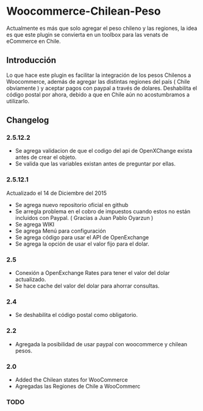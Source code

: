 # Woocommerce-Chilean-Peso
Actualmente es más que solo agregar el peso chileno y las regiones, la idea es que este plugin se convierta en un toolbox para las venats de eCommerce en Chile.

## Introducción
Lo que hace este plugin es facilitar la integración de los pesos Chilenos a Woocommerce, además de agregar las distintas regiones del país ( Chile obviamente ) y aceptar pagos con paypal a través de dolares.
Deshabilita el código postal por ahora, debido a que en Chile aún no acostumbramos a utilizarlo.

## Changelog

### 2.5.12.2
* Se agrega validacion de que el codigo del api de OpenXChange exista antes de crear el objeto.
* Se valida que las variables existan antes de preguntar por ellas.

### 2.5.12.1

Actualizado el 14 de Diciembre del 2015

* Se agrega nuevo repositorio oficial en github
* Se arregla problema en el cobro de impuestos cuando estos no están incluidos con Paypal. ( Gracias a Juan Pablo Oyarzun )
* Se agrega WIKI
* Se agrega Menú para configuración
* Se agrega código para usar el API de OpenExchange
* Se agrega la opción de usar el valor fijo para el dolar.

### 2.5
* Conexión a OpenExchange Rates para tener el valor del dolar actualizado.
* Se hace cache del valor del dolar para ahorrar consultas.

### 2.4
* Se deshabilita el código postal como obligatorio.

### 2.2

* Agregada la posibilidad de usar paypal con woocommerce y chilean pesos.

### 2.0
* Added the Chilean states for WooCommerce
* Agregadas las Regiones de Chile a WooCommerc


### TODO
